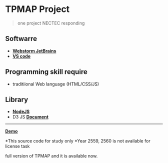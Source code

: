 # TPMAP Project

> one project NECTEC responding

## Softwarre
 - **[Webstorm JetBrains](https://www.jetbrains.com/webstorm/)**
 - **[VS code](https://code.visualstudio.com/)**
 
## Programming skill require
 - traditiional Web language (HTML/CSS/JS)
 
## Library
 - **[NodeJS](https://nodejs.org/en/)**
 - D3 JS **[Document](https://github.com/d3/d3)**

______________________________________________________

**[Demo](http://203.185.67.245/tpmap/v2.1/)**

*This source code for study only
*Year 2559, 2560 is not available for license task

full version of TPMAP and it is available now.
